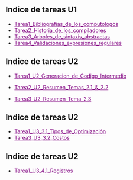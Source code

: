 ## Indice de tareas U1

- <a href="https://github.com/Alex-pozos/Tareas/blob/main/Tarea1/README.md" Style="color:purple">Tarea1_Bibliografias_de_los_computologos</a>
- <a href="https://github.com/Alex-pozos/Tareas/blob/main/Tarea2/README.md" Style="color:purple">Tarea2_Historia_de_los_compiladores</a>
- <a href="https://github.com/Alex-pozos/Tareas/blob/main/Tarea3/README.md" Style="color:purple">Tarea3_Arboles_de_sintaxis_abstractas</a>
- <a href="https://github.com/Alex-pozos/Tareas/blob/main/Tarea4/README.md" Style="color:purple">Tarea4_Validaciones_expresiones_regulares</a>

## Indice de tareas U2

- <a href="https://github.com/Alex-pozos/Tareas/blob/main/Tarea1U2/README.md" Style="color:purple">Tarea1_U2_Generacion_de_Codigo_Intermedio</a>
- <a href="https://github.com/Alex-pozos/Tareas/blob/main/Tarea2U2/README.md" Style="color:purple">Tarea2_U2_Resumen_Temas_2.1_&_2.2</a>

- <a href="https://github.com/Alex-pozos/Tareas/blob/main/Tarea3U2/README.md" Style="color:purple">Tarea3_U2_Resumen_Tema_2.3</a>

## Indice de tareas U2

- <a href="https://github.com/Alex-pozos/Tareas/blob/main/Tarea1U3/README.md" Style="color:purple">Tarea1_U3_3.1_Tipos_de_Optimización</a>
- <a href="https://github.com/Alex-pozos/Tareas/blob/main/Tarea2U3/README.md" Style="color:purple">Tarea3_U3_3.2_Costos</a>


## Indice de tareas U2
- <a href="https://github.com/Alex-pozos/Tareas/blob/main/Tarea1U4/README.md" Style="color:purple">Tarea1_U3_4.1_Registros</a>